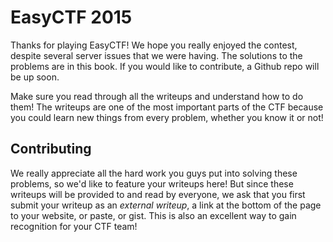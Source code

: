 EasyCTF 2015
======

Thanks for playing EasyCTF! We hope you really enjoyed the contest, despite several server issues that we were having. The solutions to the problems are in this book. If you would like to contribute, a Github repo will be up soon.

Make sure you read through all the writeups and understand how to do them! The writeups are one of the most important parts of the CTF because you could learn new things from every problem, whether you know it or not!

Contributing
------

We really appreciate all the hard work you guys put into solving these problems, so we'd like to feature your writeups here! But since these writeups will be provided to and read by everyone, we ask that you first submit your writeup as an *external writeup*, a link at the bottom of the page to your website, or paste, or gist. This is also an excellent way to gain recognition for your CTF team!

